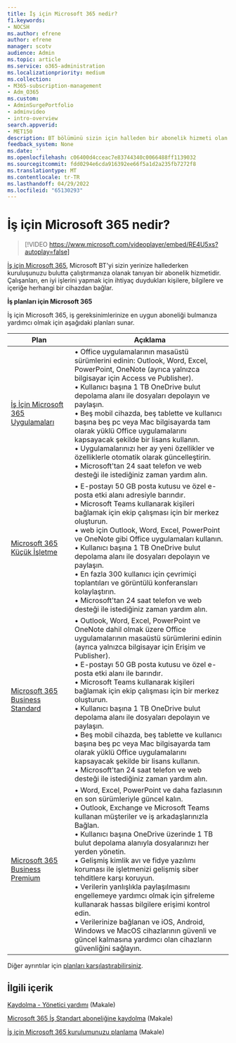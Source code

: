 ```yaml
---
title: İş için Microsoft 365 nedir?
f1.keywords:
- NOCSH
ms.author: efrene
author: efrene
manager: scotv
audience: Admin
ms.topic: article
ms.service: o365-administration
ms.localizationpriority: medium
ms.collection:
- M365-subscription-management
- Adm_O365
ms.custom:
- AdminSurgePortfolio
- adminvideo
- intro-overview
search.appverid:
- MET150
description: BT bölümünü sizin için halleden bir abonelik hizmeti olan İş için Microsoft 365 hakkında bilgi edinin.
feedback_system: None
ms.date: ''
ms.openlocfilehash: c06400d4cceac7e83744340c0066488ff1139032
ms.sourcegitcommit: fdd0294e6cda916392ee66f5a1d2a235fb7272f8
ms.translationtype: MT
ms.contentlocale: tr-TR
ms.lasthandoff: 04/29/2022
ms.locfileid: "65130293"
---
```

# <a name="what-is-microsoft-365-for-business"></a>İş için Microsoft 365 nedir?

> [!VIDEO https://www.microsoft.com/videoplayer/embed/RE4U5xs?autoplay=false]

[İş için Microsoft 365](https://www.microsoft.com/microsoft-365/business), Microsoft BT'yi sizin yerinize hallederken kuruluşunuzu bulutta çalıştırmanıza olanak tanıyan bir abonelik hizmetidir. Çalışanları, en iyi işlerini yapmak için ihtiyaç duydukları kişilere, bilgilere ve içeriğe herhangi bir cihazdan bağlar.


**İş planları için Microsoft 365**

İş için Microsoft 365, iş gereksinimlerinize en uygun aboneliği bulmanıza yardımcı olmak için aşağıdaki planları sunar.

|Plan|Açıklama|
| --- | --- |
| [İş İçin Microsoft 365 Uygulamaları](https://www.microsoft.com/microsoft-365/business/microsoft-365-apps-for-business) | • Office uygulamalarının masaüstü sürümlerini edinin: Outlook, Word, Excel, PowerPoint, OneNote (ayrıca yalnızca bilgisayar için Access ve Publisher).</br>• Kullanıcı başına 1 TB OneDrive bulut depolama alanı ile dosyaları depolayın ve paylaşın.</br>• Beş mobil cihazda, beş tablette ve kullanıcı başına beş pc veya Mac bilgisayarda tam olarak yüklü Office uygulamalarını kapsayacak şekilde bir lisans kullanın.</br>• Uygulamalarınızı her ay yeni özellikler ve özelliklerle otomatik olarak güncelleştirin.</br>• Microsoft'tan 24 saat telefon ve web desteği ile istediğiniz zaman yardım alın. |
| [Microsoft 365 Küçük İşletme](https://www.microsoft.com/microsoft-365/business/microsoft-365-business-basic)  | • E-postayı 50 GB posta kutusu ve özel e-posta etki alanı adresiyle barındır.</br>• Microsoft Teams kullanarak kişileri bağlamak için ekip çalışması için bir merkez oluşturun.</br>• web için Outlook, Word, Excel, PowerPoint ve OneNote gibi Office uygulamaları kullanın.</br>• Kullanıcı başına 1 TB OneDrive bulut depolama alanı ile dosyaları depolayın ve paylaşın.</br>• En fazla 300 kullanıcı için çevrimiçi toplantıları ve görüntülü konferansları kolaylaştırın.</br>• Microsoft'tan 24 saat telefon ve web desteği ile istediğiniz zaman yardım alın. |
| [Microsoft 365 Business Standard](https://www.microsoft.com/microsoft-365/business/microsoft-365-business-standard) | • Outlook, Word, Excel, PowerPoint ve OneNote dahil olmak üzere Office uygulamalarının masaüstü sürümlerini edinin (ayrıca yalnızca bilgisayar için Erişim ve Publisher).</br>• E-postayı 50 GB posta kutusu ve özel e-posta etki alanı ile barındır.</br>• Microsoft Teams kullanarak kişileri bağlamak için ekip çalışması için bir merkez oluşturun.</br>• Kullanıcı başına 1 TB OneDrive bulut depolama alanı ile dosyaları depolayın ve paylaşın.</br>• Beş mobil cihazda, beş tablette ve kullanıcı başına beş pc veya Mac bilgisayarda tam olarak yüklü Office uygulamalarını kapsayacak şekilde bir lisans kullanın.</br>• Microsoft'tan 24 saat telefon ve web desteği ile istediğiniz zaman yardım alın. |
| [Microsoft 365 Business Premium](https://www.microsoft.com/microsoft-365/business/microsoft-365-business-premium) | • Word, Excel, PowerPoint ve daha fazlasının en son sürümleriyle güncel kalın.</br>• Outlook, Exchange ve Microsoft Teams kullanan müşteriler ve iş arkadaşlarınızla Bağlan.</br>• Kullanıcı başına OneDrive üzerinde 1 TB bulut depolama alanıyla dosyalarınızı her yerden yönetin.</br>• Gelişmiş kimlik avı ve fidye yazılımı koruması ile işletmenizi gelişmiş siber tehditlere karşı koruyun.</br>• Verilerin yanlışlıkla paylaşılmasını engellemeye yardımcı olmak için şifreleme kullanarak hassas bilgilere erişimi kontrol edin.</br>• Verilerinize bağlanan ve iOS, Android, Windows ve MacOS cihazlarının güvenli ve güncel kalmasına yardımcı olan cihazların güvenliğini sağlayın. |


Diğer ayrıntılar için [planları karşılaştırabilirsiniz](https://www.microsoft.com/microsoft-365/business#coreui-heading-hiatrep).  


## <a name="related-content"></a>İlgili içerik

[Kaydolma - Yönetici yardımı](../admin-overview/sign-up-for-office-365.md) (Makale)

[Microsoft 365 İş Standart aboneliğine kaydolma](../simplified-signup/signup-business-standard.md) (Makale)

[İş için Microsoft 365 kurulumunuzu planlama](../setup/plan-your-setup.md) (Makale)
